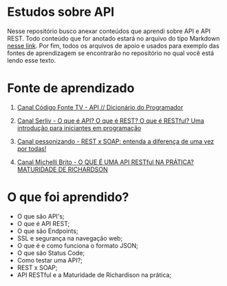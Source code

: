 # Estudos sobre API
 Nesse repositório busco anexar conteúdos que aprendi sobre API e API REST.
 Todo conteúdo que for anotado estará no arquivo do tipo Markdown [nesse link](). Por fim, todos os arquivos de apoio e usados para exemplo das fontes de aprendizagem se encontrarão no repositório no qual você está lendo esse texto.

# Fonte de aprendizado

01. [Canal Código Fonte TV - API // Dicionário do Programador](https://www.youtube.com/watch?v=vGuqKIRWosk&pp=ygUDYXBp)

02. [Canal Serliv - O que é API? O que é REST? O que é RESTful? Uma introdução para iniciantes em programação](https://www.youtube.com/watch?v=umaXYEbd5vA)

03. [Canal pessonizando - REST x SOAP: entenda a diferença de uma vez por todas!](https://www.youtube.com/watch?v=YWPT2UOxbUg&t=276s)

04. [Canal Michelli Brito - O QUE É UMA API RESTful NA PRÁTICA? MATURIDADE DE RICHARDSON](https://www.youtube.com/watch?v=P92SBaN42mQ)

# O que foi aprendido?
- O que são API's;
- O que é API REST;
- O que são Endpoints;
- SSL e segurança na navegação web;
- O que é e como funciona o formato JSON;
- O que são Status Code;
- Como testar uma API?;
- REST x SOAP;
- API RESTful e a Maturidade de Richardison na prática;